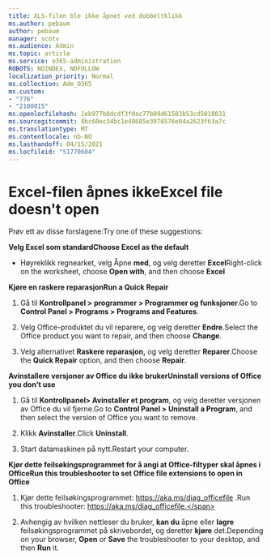 ```yaml
---
title: XLS-filen ble ikke åpnet ved dobbeltklikk
ms.author: pebaum
author: pebaum
manager: scotv
ms.audience: Admin
ms.topic: article
ms.service: o365-administration
ROBOTS: NOINDEX, NOFOLLOW
localization_priority: Normal
ms.collection: Adm_O365
ms.custom:
- "776"
- "2100015"
ms.openlocfilehash: 1eb977b0dcdf3f0ac77b09d61583b53cd5018031
ms.sourcegitcommit: 8bc60ec34bc1e40685e3976576e04a2623f63a7c
ms.translationtype: MT
ms.contentlocale: nb-NO
ms.lasthandoff: 04/15/2021
ms.locfileid: "51770604"
---
```

# <a name="excel-file-doesnt-open"></a><span data-ttu-id="50329-102">Excel-filen åpnes ikke</span><span class="sxs-lookup"><span data-stu-id="50329-102">Excel file doesn't open</span></span>

<span data-ttu-id="50329-103">Prøv ett av disse forslagene:</span><span class="sxs-lookup"><span data-stu-id="50329-103">Try one of these suggestions:</span></span>

<span data-ttu-id="50329-104">**Velg Excel som standard**</span><span class="sxs-lookup"><span data-stu-id="50329-104">**Choose Excel as the default**</span></span>

* <span data-ttu-id="50329-105">Høyreklikk regnearket, velg Åpne **med**, og velg deretter **Excel**</span><span class="sxs-lookup"><span data-stu-id="50329-105">Right-click on the worksheet, choose **Open with**, and then choose **Excel**</span></span>

<span data-ttu-id="50329-106">**Kjøre en raskere reparasjon**</span><span class="sxs-lookup"><span data-stu-id="50329-106">**Run a Quick Repair**</span></span>

1. <span data-ttu-id="50329-107">Gå til **Kontrollpanel > programmer > Programmer og funksjoner**.</span><span class="sxs-lookup"><span data-stu-id="50329-107">Go to **Control Panel > Programs > Programs and Features**.</span></span>

2. <span data-ttu-id="50329-108">Velg Office-produktet du vil reparere, og velg deretter **Endre**.</span><span class="sxs-lookup"><span data-stu-id="50329-108">Select the Office product you want to repair, and then choose **Change**.</span></span>

3. <span data-ttu-id="50329-109">Velg alternativet **Raskere reparasjon,** og velg deretter **Reparer**.</span><span class="sxs-lookup"><span data-stu-id="50329-109">Choose the **Quick Repair** option, and then choose **Repair**.</span></span>

<span data-ttu-id="50329-110">**Avinstallere versjoner av Office du ikke bruker**</span><span class="sxs-lookup"><span data-stu-id="50329-110">**Uninstall versions of Office you don't use**</span></span>

1. <span data-ttu-id="50329-111">Gå til **Kontrollpanel> Avinstaller et program**, og velg deretter versjonen av Office du vil fjerne.</span><span class="sxs-lookup"><span data-stu-id="50329-111">Go to **Control Panel > Uninstall a Program**, and then select the version of Office you want to remove.</span></span>

2. <span data-ttu-id="50329-112">Klikk **Avinstaller**.</span><span class="sxs-lookup"><span data-stu-id="50329-112">Click **Uninstall**.</span></span>

3. <span data-ttu-id="50329-113">Start datamaskinen på nytt.</span><span class="sxs-lookup"><span data-stu-id="50329-113">Restart your computer.</span></span>

<span data-ttu-id="50329-114">**Kjør dette feilsøkingsprogrammet for å angi at Office-filtyper skal åpnes i Office**</span><span class="sxs-lookup"><span data-stu-id="50329-114">**Run this troubleshooter to set Office file extensions to open in Office**</span></span>

1. <span data-ttu-id="50329-115">Kjør dette feilsøkingsprogrammet: https://aka.ms/diag_officefile .</span><span class="sxs-lookup"><span data-stu-id="50329-115">Run this troubleshooter: https://aka.ms/diag_officefile.</span></span>

2. <span data-ttu-id="50329-116">Avhengig av hvilken nettleser du bruker, **kan du** åpne eller **lagre** feilsøkingsprogrammet på skrivebordet, og deretter **kjøre** det.</span><span class="sxs-lookup"><span data-stu-id="50329-116">Depending on your browser, **Open** or **Save** the troubleshooter to your desktop, and then **Run** it.</span></span>
